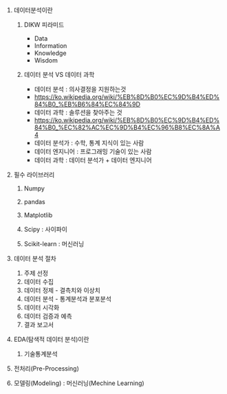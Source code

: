 1. 데이터분석이란
   1) DIKW 피라미드
      - Data
      - Information
      - Knowledge
      - Wisdom
        
   2) 데이터 분석 VS 데이터 과학
      - 데이터 분석 : 의사결정을 지원하는것
      - https://ko.wikipedia.org/wiki/%EB%8D%B0%EC%9D%B4%ED%84%B0_%EB%B6%84%EC%84%9D
      - 데이터 과학 : 솔루션을 찾아주는 것
      - https://ko.wikipedia.org/wiki/%EB%8D%B0%EC%9D%B4%ED%84%B0_%EC%82%AC%EC%9D%B4%EC%96%B8%EC%8A%A4
      - 데이터 분석가 : 수학, 통계 지식이 있는 사람
      - 데이터 엔지니어 :  프로그래밍 기술이 있는 사람
      - 데이터 과학 : 데이터 분석가 + 데이터 엔지니어
        
2. 필수 라이브러리
   1) Numpy
   2) pandas
   3) Matplotlib
   4) Scipy : 사이파이
      
   5) Scikit-learn : 머신러닝
      
3. 데이터 분석 절차
   1) 주제 선정
   2) 데이터 수집
   3) 데이터 정제 - 결측치와 이상치
   4) 데이터 분석 - 통계분석과 분포분석
   5) 데이터 시각화
   6) 데이터 검증과 예측
   7) 결과 보고서
      
4. EDA(탐색적 데이터 분석)이란
   1) 기술통계분석
5. 전처리(Pre-Processing)
6. 모델링(Modeling) : 머신러닝(Mechine Learning)
